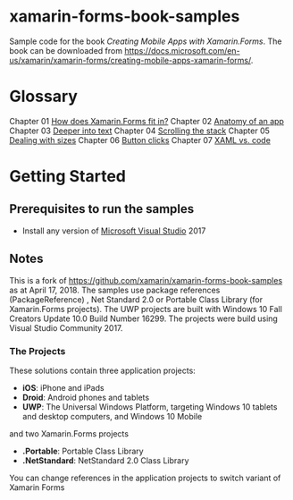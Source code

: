 # xamarin-forms-book-samples

Sample code for the book *Creating Mobile Apps with Xamarin.Forms*. The book can be downloaded from https://docs.microsoft.com/en-us/xamarin/xamarin-forms/creating-mobile-apps-xamarin-forms/.

# Glossary
Chapter 01 [How does Xamarin.Forms fit in?](https://github.com/UncleCShark/Xamarin-Examples/tree/master/Chapter01/PlatformVisuals)
Chapter 02 [Anatomy of an app](https://github.com/UncleCShark/Xamarin-Examples/tree/master/Chapter02)
Chapter 03 [Deeper into text](https://github.com/UncleCShark/Xamarin-Examples/tree/master/Chapter03)
Chapter 04 [Scrolling the stack](https://github.com/UncleCShark/Xamarin-Examples/tree/master/Chapter04)
Chapter 05 [Dealing with sizes](https://github.com/UncleCShark/Xamarin-Examples/tree/master/Chapter05)
Chapter 06 [Button clicks](https://github.com/UncleCShark/Xamarin-Examples/tree/master/Chapter06)
Chapter 07 [XAML vs. code](https://github.com/UncleCShark/Xamarin-Examples/tree/master/Chapter07)
# Getting Started

## Prerequisites to run the samples
- Install any version of [Microsoft Visual Studio](https://www.visualstudio.com/) 2017

## Notes
This is a fork of https://github.com/xamarin/xamarin-forms-book-samples as at April 17, 2018. The samples use package references (PackageReference) , Net Standard 2.0 or Portable Class Library (for Xamarin.Forms projects).
The UWP projects are built with Windows 10 Fall Creators Update 10.0 Build Number 16299. The projects were build using Visual Studio Community 2017.

### The Projects

These solutions contain three application projects:

- **iOS**: iPhone and iPads
- **Droid**: Android phones and tablets
- **UWP**: The Universal Windows Platform, targeting Windows 10 tablets and desktop computers, and Windows 10 Mobile

and two Xamarin.Forms projects

- **.Portable**: Portable Class Library
- **.NetStandard**: NetStandard 2.0 Class Library

You can change references in the application projects to switch variant of Xamarin Forms
